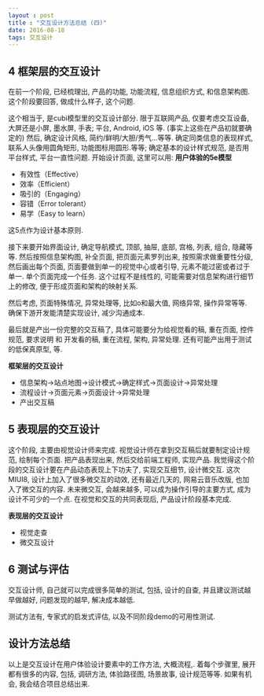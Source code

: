 ```yaml
---
layout : post
title : "交互设计方法总结 (四)"
date: 2016-08-18
tags: 交互设计
---
```


## 4 框架层的交互设计
在前一个阶段, 已经梳理出, 产品的功能, 功能流程, 信息组织方式, 和信息架构图. 这个阶段要回答, 做成什么样子, 这个问题.

这个相当于, 是cubi模型里的交互设计部分. 限于互联网产品, 仅要考虑交互设备, 大屏还是小屏, 墨水屏, 手表; 平台, Android, iOS 等. (事实上这些在产品初就要确定的)
然后, 确定设计风格, 简约/鲜明/大胆/秀气...等等. 确定同类信息的表现样式, 联系人头像用圆角矩形, 功能图标用圆形.等等; 确定基本的设计样式规范, 是否用平台样式, 平台一直性问题.
开始设计页面, 这里可以用:
**用户体验的5e模型**

- 有效性（Effective）
- 效率（Efficient）
- 吸引的（Engaging）
- 容错（Error tolerant）
- 易学（Easy to learn）

这5点作为设计基本原则.

接下来要开始界面设计, 确定导航模式, 顶部, 抽屉, 底部, 宫格, 列表, 组合, 隐藏等等. 然后按照信息架构图, 补全页面, 把页面元素罗列出来, 按照需求做重要性分级, 然后画出每个页面, 页面要做到单一的视觉中心或者引导, 元素不能过密或者过于单一. 单个页面完成一个任务.
这个过程不是线性的, 可能需要对信息架构进行细节上的修改, 便于形成页面和架构的映射关系.

然后考虑, 页面特殊情况, 异常处理等, 比如o和最大值, 网络异常, 操作异常等等. 确保下游开发能清楚实现设计, 减少沟通成本.

最后就是产出一份完整的交互稿了, 具体可能要分为给视觉看的稿, 重在页面, 控件规范, 要求说明 和 开发看的稿, 重在流程, 架构, 异常处理.
还有可能产出用于测试的低保真原型, 等.

**框架层的交互设计**

- 信息架构->站点地图->设计模式->确定样式->页面设计->异常处理
- 流程设计->页面元素->页面设计->异常处理
- 产出交互稿

## 5 表现层的交互设计
这个阶段, 主要由视觉设计师来完成. 
视觉设计师在拿到交互稿后就要制定设计规范, 绘制每个页面. 把产品表现出来, 然后交给前端工程师, 实现产品. 
我觉得这个阶段的交互设计要在产品动态表现上下功夫了, 实现交互细节, 设计微交互. 
这次MIUI8, 设计上加入了很多微交互的动效, 还有最近几天的, 网易云音乐改版, 也加入了微交互的内容. 
未来微交互, 会越来越多, 可以成为操作引导的主要方式, 成为设计不可少的一个点. 
在视觉和交互的共同表现后, 产品设计阶段基本完成. 

**表现层的交互设计**

- 视觉走查
- 微交互设计

## 6 测试与评估
交互设计师, 自己就可以完成很多简单的测试, 包括, 设计的自查, 并且建议测试越早做越好, 问题发现的越早, 解决成本越低. 

测试方法有, 专家式的启发式评估, 以及不同阶段demo的可用性测试. 

## 设计方法总结

以上是交互设计在用户体验设计要素中的工作方法, 大概流程,. 着每个步骤里, 展开都有很多的内容, 包括, 调研方法, 体验路径图, 场景故事, 设计规范等等. 如果有机会, 我会结合项目总结出来. 

